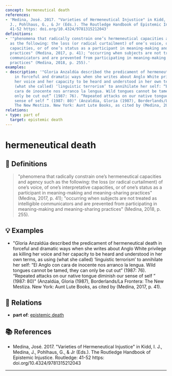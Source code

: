 ```yaml
---
concept: hermeneutical death
references:
- 'Medina, José. 2017. "Varieties of Hermeneutical Injustice" in Kidd, I. J., Medina,
  J., Pohlhaus, G., & Jr (Eds.). The Routledge Handbook of Epistemic Injustice. Routledge:
  41-52 https: doi.org/10.4324/9781315212043'
definitions:
- '"phenomena that radically constrain one’s hermeneutical capacities and agency such
  as the following: the loss (or radical curtailment) of one’s voice, of one’s interpretative
  capacities, or of one’s status as a participant in meaning-making and meaning-sharing
  practices" (Medina, 2017, p. 41); "occurring when subjects are not treated as intelligible
  communicators and are prevented from participating in meaning-making and meaning-sharing
  practices" (Medina, 2018, p. 255).'
examples:
- description: '"Gloria Anzaldúa described the predicament of hermeneutical death
    in forceful and dramatic ways when she writes about Anglo White privilege as killing
    her voice and her capacity to be heard and understood in her own terms, as using
    (what she called) ‘linguistic terrorism’ to annihilate her self: “El Anglo con
    cara de inocente nos arranco la lengua. Wild tongues cannot be tamed, they can
    only be cut out” (1987: 76). “Repeated attacks on our native tongue diminish our
    sense of self ” (1987: 80)" (Anzaldúa, Gloria (1987), Borderlands/La Frontera:
    The New Mestiza. New York: Aunt Lute Books, as cited by (Medina, 2017, p. 41).'
relations:
- type: part of
  target: epistemic death
---
```


# hermeneutical death

## 📖 Definitions

> "phenomena that radically constrain one’s hermeneutical capacities and agency such as the following: the loss (or radical curtailment) of one’s voice, of one’s interpretative capacities, or of one’s status as a participant in meaning-making and meaning-sharing practices" (Medina, 2017, p. 41); "occurring when subjects are not treated as intelligible communicators and are prevented from participating in meaning-making and meaning-sharing practices" (Medina, 2018, p. 255).

## 💡 Examples

- "Gloria Anzaldúa described the predicament of hermeneutical death in forceful and dramatic ways when she writes about Anglo White privilege as killing her voice and her capacity to be heard and understood in her own terms, as using (what she called) ‘linguistic terrorism’ to annihilate her self: “El Anglo con cara de inocente nos arranco la lengua. Wild tongues cannot be tamed, they can only be cut out” (1987: 76). “Repeated attacks on our native tongue diminish our sense of self ” (1987: 80)" (Anzaldúa, Gloria (1987), Borderlands/La Frontera: The New Mestiza. New York: Aunt Lute Books, as cited by (Medina, 2017, p. 41).

## 🔗 Relations

- **part of**: [epistemic death](./epistemic-death.md)

## 📚 References

- Medina, José. 2017. "Varieties of Hermeneutical Injustice" in Kidd, I. J., Medina, J., Pohlhaus, G., & Jr (Eds.). The Routledge Handbook of Epistemic Injustice. Routledge: 41-52 https: doi.org/10.4324/9781315212043

---

<script src="https://giscus.app/client.js"
                data-repo="natesheehan/conceptcartography"
                data-repo-id="R_kgDOPB5QiQ"
                data-category="General"
                data-category-id="DIC_kwDOPB5Qic4CsAxd"
                data-mapping="pathname"
                data-strict="0"
                data-reactions-enabled="1"
                data-emit-metadata="0"
                data-input-position="bottom"
                data-theme="catppuccin_mocha"
                data-lang="en"
                crossorigin="anonymous"
                async>
        </script>
        